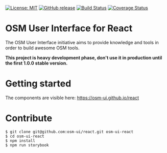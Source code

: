 [![License: MIT](https://img.shields.io/badge/license-MIT-blue.svg)](https://opensource.org/licenses/MIT)
[![GitHub release](https://img.shields.io/github/release/osm-ui/react.svg)](https://github.com/osm-ui/react/releases)
[![Build Status](https://api.travis-ci.org/osm-ui/react.svg?branch=develop)](http://travis-ci.org/osm-ui/react)
[![Coverage Status](https://coveralls.io/repos/github/osm-ui/react/badge.svg?branch=develop)](https://coveralls.io/github/osm-ui/react?branch=develop)

# OSM User Interface for React

The OSM User Interface initiative aims to provide knowledge and tools in order to build awesome OSM tools.


**This project is heavy development phase, don't use it in production until the first 1.0.0 stable version.**


# Getting started

The components are visible here: https://osm-ui.github.io/react


# Contribute

```
$ git clone git@github.com:osm-ui/react.git osm-ui-react
$ cd osm-ui-react
$ npm install
$ npm run storybook
```
